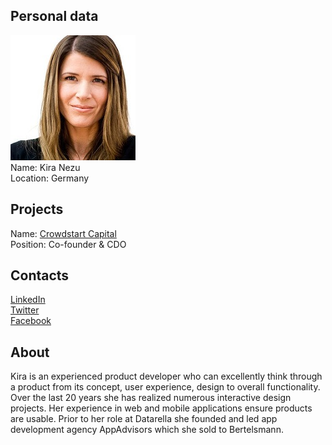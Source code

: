 ## Personal data
![kira nezu photo](photo/kira_nezu.jpg)  
Name:   Kira Nezu  
Location: Germany  
## Projects 
Name: [Crowdstart Capital](../projects/crowdstart_capital.md)  
Position: Co-founder & CDO   
## Contacts
[LinkedIn](https://www.linkedin.com/in/kiranezu/)   
[Twitter](https://twitter.com/kiranezu)  
[Facebook](https://www.facebook.com/kiranezu)
## About
Kira is an experienced product developer who can excellently think through a product from its concept, user experience, design to overall functionality. Over the last 20 years she has realized numerous interactive design projects. Her experience in web and mobile applications ensure products are usable. Prior to her role at Datarella she founded and led app development agency AppAdvisors which she sold to Bertelsmann.
